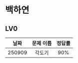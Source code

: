 # 백하연

## LV0

| **날짜** | **문제 이름** | **정답률** |
| :------: | :-----------: | :--------: |
|  250909  |    각도기     |    90%     |

